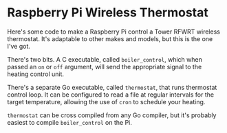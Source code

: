 # Raspberry Pi Wireless Thermostat

Here's some code to make a Raspberry Pi control a Tower RFWRT wireless
thermostat. It's adaptable to other makes and models, but this is the one I've
got.

There's two bits. A C executable, called `boiler_control`, which when passed an
`on` or `off` argument, will send the appropriate signal to the heating control
unit.

There's a separate Go executable, called `thermostat`, that runs thermostat
control loop. It can be configured to read a file at regular intervals for the
target temperature, allowing the use of `cron` to schedule your heating.

`thermostat` can be cross compiled from any Go compiler, but it's probably
easiest to compile `boiler_control` on the Pi.
